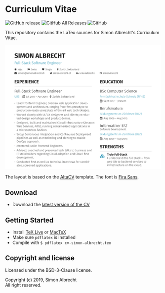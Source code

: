 # Curriculum Vitae

![GitHub release](https://img.shields.io/github/release/simonalbrecht/curriculum-vitae.svg) ![GitHub All Releases](https://img.shields.io/github/downloads/simonalbrecht/curriculum-vitae/total.svg) ![GitHub](https://img.shields.io/github/license/simonalbrecht/curriculum-vitae.svg)

This repository contains the LaTex sources for Simon Albrecht's Curriculum Vitae. 

![Preview ](images/preview.png)

The layout is based on the [AltaCV](https://github.com/liantze/AltaCV) template. The font is [Fira Sans](https://mozilla.github.io/Fira/).

## Download
* Download the [latest version of the CV](https://github.com/simonalbrecht/curriculum-vitae/releases/download/v1.1.0/cv-simon-albrecht.pdf)

## Getting Started
* Install [TeX Live](https://tug.org/texlive/) or [MacTeX](https://tug.org/mactex/)
* Make sure `pdflatex` is installed
* Compile with `$ pdflatex cv-simon-albrecht.tex`

## Copyright and license
Licensed under the BSD-3-Clause license.  

Copyright (c) 2019, Simon Albrecht  
All right reserved.